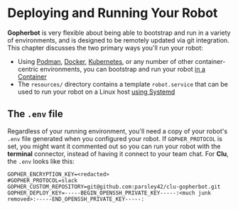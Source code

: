 # Deploying and Running Your Robot

**Gopherbot** is very flexible about being able to bootstrap and run in a variety of environments, and is designed to be remotely updated via git integration. This chapter discusses the two primary ways you'll run your robot:

* Using [Podman](https://podman.io), [Docker](https://docker.com), [Kubernetes](https://kubernetes.io), or any number of other container-centric environments, you can bootstrap and run your robot [in a Container](deploy/Container.md)
* The `resources/` directory contains a template `robot.service` that can be used to run your robot on a Linux host [using Systemd](deploy/systemd.md)

## The `.env` file
Regardless of your running environment, you'll need a copy of your robot's `.env` file generated when you configured your robot. If `GOPHER_PROTOCOL` is set, you might want it commented out so you can run your robot with the **terminal** connector, instead of having it connect to your team chat. For **Clu**, the `.env` looks like this:
```
GOPHER_ENCRYPTION_KEY=<redacted>
#GOPHER_PROTOCOL=slack
GOPHER_CUSTOM_REPOSITORY=git@github.com:parsley42/clu-gopherbot.git
GOPHER_DEPLOY_KEY=-----BEGIN_OPENSSH_PRIVATE_KEY-----:<much junk removed>:-----END_OPENSSH_PRIVATE_KEY-----:
```
